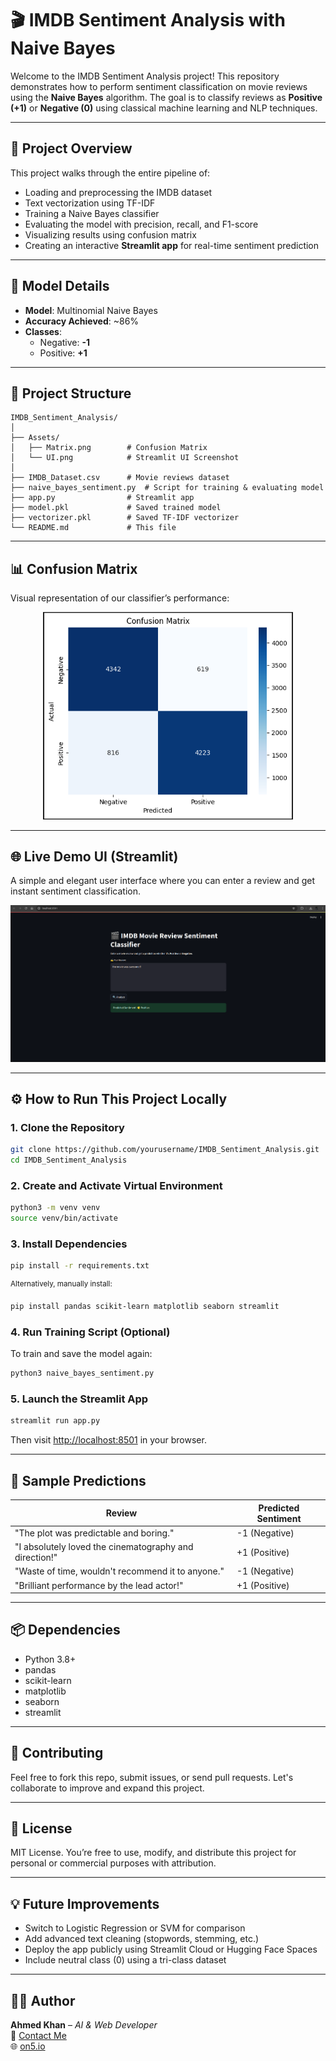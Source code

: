 # 🎬 IMDB Sentiment Analysis with Naive Bayes

Welcome to the IMDB Sentiment Analysis project! This repository demonstrates how to perform sentiment classification on movie reviews using the **Naive Bayes** algorithm. The goal is to classify reviews as **Positive (+1)** or **Negative (0)** using classical machine learning and NLP techniques.

---

## 🚀 Project Overview

This project walks through the entire pipeline of:
- Loading and preprocessing the IMDB dataset
- Text vectorization using TF-IDF
- Training a Naive Bayes classifier
- Evaluating the model with precision, recall, and F1-score
- Visualizing results using confusion matrix
- Creating an interactive **Streamlit app** for real-time sentiment prediction

---

## 🧠 Model Details

- **Model**: Multinomial Naive Bayes
- **Accuracy Achieved**: ~86%
- **Classes**:  
  - Negative: **-1**  
  - Positive: **+1**

---

## 📁 Project Structure

```
IMDB_Sentiment_Analysis/
│
├── Assets/
│   ├── Matrix.png        # Confusion Matrix
│   └── UI.png            # Streamlit UI Screenshot
│
├── IMDB_Dataset.csv      # Movie reviews dataset
├── naive_bayes_sentiment.py  # Script for training & evaluating model
├── app.py                # Streamlit app
├── model.pkl             # Saved trained model
├── vectorizer.pkl        # Saved TF-IDF vectorizer
└── README.md             # This file
```

---

## 📊 Confusion Matrix

Visual representation of our classifier’s performance:

<p align="center">
  <img src="Assets/matrix.png" alt="Confusion Matrix" width="400"/>
</p>

---

## 🌐 Live Demo UI (Streamlit)

A simple and elegant user interface where you can enter a review and get instant sentiment classification.

<p align="center">
  <img src="Assets/UI.png" alt="Streamlit App UI" width="600"/>
</p>

---

## ⚙️ How to Run This Project Locally

### 1. Clone the Repository

```bash
git clone https://github.com/yourusername/IMDB_Sentiment_Analysis.git
cd IMDB_Sentiment_Analysis
```

### 2. Create and Activate Virtual Environment

```bash
python3 -m venv venv
source venv/bin/activate
```

### 3. Install Dependencies

```bash
pip install -r requirements.txt
```

<sup>Alternatively, manually install:</sup>

```bash
pip install pandas scikit-learn matplotlib seaborn streamlit
```

### 4. Run Training Script (Optional)

To train and save the model again:

```bash
python3 naive_bayes_sentiment.py
```

### 5. Launch the Streamlit App

```bash
streamlit run app.py
```

Then visit [http://localhost:8501](http://localhost:8501) in your browser.

---

## 📝 Sample Predictions

| Review                                                       | Predicted Sentiment |
|--------------------------------------------------------------|---------------------|
| "The plot was predictable and boring."                       | -1 (Negative)       |
| "I absolutely loved the cinematography and direction!"       | +1 (Positive)       |
| "Waste of time, wouldn't recommend it to anyone."            | -1 (Negative)       |
| "Brilliant performance by the lead actor!"                   | +1 (Positive)       |

---

## 📦 Dependencies

- Python 3.8+
- pandas
- scikit-learn
- matplotlib
- seaborn
- streamlit

---

## 🤝 Contributing

Feel free to fork this repo, submit issues, or send pull requests. Let's collaborate to improve and expand this project.

---

## 📄 License

MIT License. You’re free to use, modify, and distribute this project for personal or commercial purposes with attribution.

---

## 💡 Future Improvements

- Switch to Logistic Regression or SVM for comparison
- Add advanced text cleaning (stopwords, stemming, etc.)
- Deploy the app publicly using Streamlit Cloud or Hugging Face Spaces
- Include neutral class (0) using a tri-class dataset

---

## 👨‍💻 Author

**Ahmed Khan** – _AI & Web Developer_  
📧 [Contact Me](mailto:your.email@example.com)  
🌐 [on5.io](https://on5.io)
